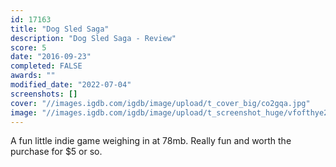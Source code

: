 ```yaml
---
id: 17163
title: "Dog Sled Saga"
description: "Dog Sled Saga - Review"
score: 5
date: "2016-09-23"
completed: FALSE
awards: ""
modified_date: "2022-07-04"
screenshots: []
cover: "//images.igdb.com/igdb/image/upload/t_cover_big/co2gqa.jpg"
image: "//images.igdb.com/igdb/image/upload/t_screenshot_huge/vfofthye2rqgzcmlxr8n.jpg"
---
```

A fun little indie game weighing in at 78mb. Really fun and worth the purchase for $5 or so.